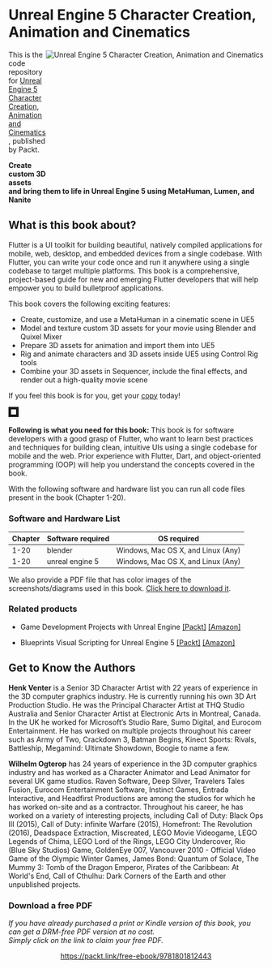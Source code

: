 


# Unreal Engine 5 Character Creation, Animation and Cinematics

<a href="https://www.packtpub.com/product/unreal-engine-5-character-creation-animation-and-cinematics/9781801812443?utm_source=github&utm_medium=repository&utm_campaign=9781801812443"><img src="https://static.packt-cdn.com/products/9781801812443/cover/smaller" alt="Unreal Engine 5 Character Creation, Animation and Cinematics" height="256px" align="right"></a>

This is the code repository for [Unreal Engine 5 Character Creation, Animation and Cinematics](https://www.packtpub.com/product/unreal-engine-5-character-creation-animation-and-cinematics/9781801812443?utm_source=github&utm_medium=repository&utm_campaign=9781801812443), published by Packt.

**Create custom 3D assets and bring them to life in Unreal Engine 5 using MetaHuman, Lumen, and Nanite**

## What is this book about?
Flutter is a UI toolkit for building beautiful, natively compiled applications for mobile, web, desktop, and embedded devices from a single codebase. With Flutter, you can write your code once and run it anywhere using a single codebase to target multiple platforms. This book is a comprehensive, project-based guide for new and emerging Flutter developers that will help empower you to build bulletproof applications.

This book covers the following exciting features: 
* Create, customize, and use a MetaHuman in a cinematic scene in UE5
* Model and texture custom 3D assets for your movie using Blender and Quixel Mixer
* Prepare 3D assets for animation and import them into UE5
* Rig and animate characters and 3D assets inside UE5 using Control Rig tools
* Combine your 3D assets in Sequencer, include the final effects, and render out a high-quality movie scene

If you feel this book is for you, get your [copy](https://www.amazon.com/dp/1801810494) today!

<a href="https://www.packtpub.com/?utm_source=github&utm_medium=banner&utm_campaign=GitHubBanner"><img src="https://raw.githubusercontent.com/PacktPublishing/GitHub/master/GitHub.png" 
alt="https://www.packtpub.com/" border="5" /></a>


**Following is what you need for this book:**
This book is for software developers with a good grasp of Flutter, who want to learn best practices and techniques for building clean, intuitive UIs using a single codebase for mobile and the web. Prior experience with Flutter, Dart, and object-oriented programming (OOP) will help you understand the concepts covered in the book.

With the following software and hardware list you can run all code files present in the book (Chapter 1-20).

### Software and Hardware List

| Chapter  | Software required                   | OS required                        |
| -------- | ------------------------------------| -----------------------------------|
| 1-20        | blender                    | Windows, Mac OS X, and Linux (Any) |
| 1-20        | unreal engine 5           | Windows, Mac OS X, and Linux (Any) |


We also provide a PDF file that has color images of the screenshots/diagrams used in this book. [Click here to download it](https://packt.link/EjXGU).


### Related products <Other books you may enjoy>
* Game Development Projects with Unreal Engine [[Packt]](https://www.packtpub.com/product/game-development-projects-with-unreal-engine/9781800209220) [[Amazon]](https://www.amazon.com/dp/1800209223)

* Blueprints Visual Scripting for Unreal Engine 5 [[Packt]](https://www.packtpub.com/product/blueprints-visual-scripting-for-unreal-engine-5-third-edition/9781801811583) [[Amazon]](https://www.amazon.com/dp/180181158X)

## Get to Know the Authors
**Henk Venter**
is a Senior 3D Character Artist with 22 years of experience in the 3D computer graphics industry. He is currently running his own 3D Art Production Studio. He was the Principal Character Artist at THQ Studio Australia and Senior Character Artist at Electronic Arts in Montreal, Canada. In the UK he worked for Microsoft’s Studio Rare, Sumo Digital, and Eurocom Entertainment. He has worked on multiple projects throughout his career such as Army of Two, Crackdown 3, Batman Begins, Kinect Sports: Rivals, Battleship, Megamind: Ultimate Showdown, Boogie to name a few.

  **Wilhelm Ogterop**
has 24 years of experience in the 3D computer graphics industry and has worked as a Character Animator and Lead Animator for several UK game studios. Raven Software, Deep Silver, Travelers Tales Fusion, Eurocom Entertainment Software, Instinct Games, Entrada Interactive, and Headfirst Productions are among the studios for which he has worked on-site and as a contractor. Throughout his career, he has worked on a variety of interesting projects, including Call of Duty: Black Ops III (2015), Call of Duty: infinite Warfare (2015), Homefront: The Revolution (2016), Deadspace Extraction, Miscreated, LEGO Movie Videogame, LEGO Legends of Chima, LEGO Lord of the Rings, LEGO City Undercover, Rio (Blue Sky Studios) Game, GoldenEye 007, Vancouver 2010 - Official Video Game of the Olympic Winter Games, James Bond: Quantum of Solace, The Mummy 3: Tomb of the Dragon Emperor, Pirates of the Caribbean: At World's End, Call of Cthulhu: Dark Corners of the Earth and other unpublished projects.


### Download a free PDF

 <i>If you have already purchased a print or Kindle version of this book, you can get a DRM-free PDF version at no cost.<br>Simply click on the link to claim your free PDF.</i>
<p align="center"> <a href="https://packt.link/free-ebook/9781801812443">https://packt.link/free-ebook/9781801812443 </a> </p>